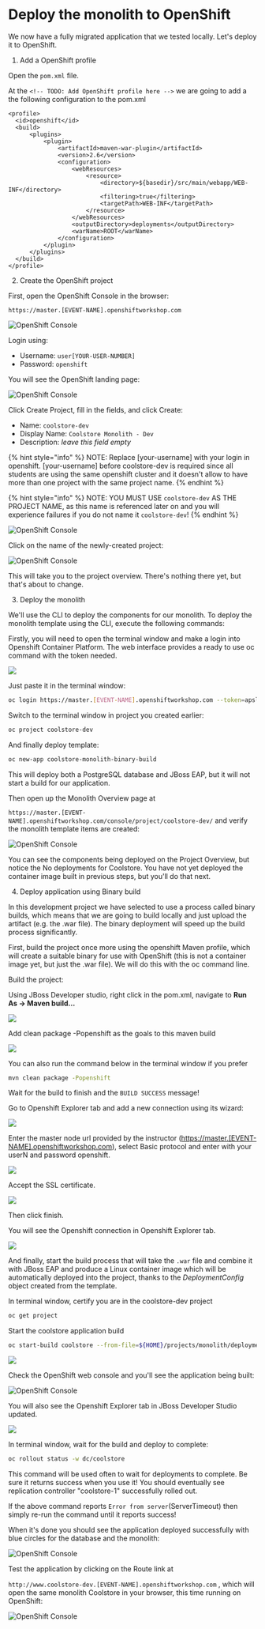 # Deploy the monolith to OpenShift

We now have a fully migrated application that we tested locally. Let's deploy it to OpenShift.

1. Add a OpenShift profile

Open the `pom.xml` file.

At the `<!-- TODO: Add OpenShift profile here -->` we are going to add a the following configuration to the pom.xml

```markup
<profile>
  <id>openshift</id>
  <build>
      <plugins>
          <plugin>
              <artifactId>maven-war-plugin</artifactId>
              <version>2.6</version>
              <configuration>
                  <webResources>
                      <resource>
                          <directory>${basedir}/src/main/webapp/WEB-INF</directory>
                          <filtering>true</filtering>
                          <targetPath>WEB-INF</targetPath>
                      </resource>
                  </webResources>
                  <outputDirectory>deployments</outputDirectory>
                  <warName>ROOT</warName>
              </configuration>
          </plugin>
      </plugins>
  </build>
</profile>
```

2. Create the OpenShift project

First, open the OpenShift Console in the browser:

`https://master.[EVENT-NAME].openshiftworkshop.com`

![OpenShift Console](https://lh6.googleusercontent.com/adRMjMULPLSoIb1GcqdIhMmcTYURlU5AASF74_8YhhVgOu0t4FQXNhR4kE8Al6Rf_rRg844CO_Hkv_18hR2dvvh5cW17_iUbSd72NllEBl6tgIdFOFtWzyP5AjRYBqP4sludY70R)

Login using:

* Username: `user[YOUR-USER-NUMBER]`
* Password: `openshift`

You will see the OpenShift landing page:

![OpenShift Console](https://lh4.googleusercontent.com/zPgMUrk7SEe4siVLZiiAKBjzxIdZzJeFPlrmAgptLLejQkTifuIIXJ4s5pGac5bgThr_0wXYF12haCAQ_fIGhm6DCzbxgMjAeClr9YjA57BDCcRmYGl53ipFKGY1v_mFl2DmOo6M)

Click Create Project, fill in the fields, and click Create:

* Name: `coolstore-dev`
* Display Name: `Coolstore Monolith - Dev`
* Description: _leave this field empty_

{% hint style="info" %}
NOTE: Replace \[your-username\] with your login in openshift. \[your-username\] before coolstore-dev is required since all students are using the same openshift cluster and it doesn't allow to have more than one project with the same project name.
{% endhint %}

{% hint style="info" %}
NOTE: YOU MUST USE `coolstore-dev` AS THE PROJECT NAME, as this name is referenced later on and you will experience failures if you do not name it `coolstore-dev`!
{% endhint %}

![OpenShift Console](https://lh4.googleusercontent.com/2XYgas85vGlCgOi9RRHnpHwSddE6g5q-a1PxxhxHZHo8Ipt0B8iDK3F5xs8x8iVXOsvRBbRDCl-OvtNAFGNN2M0IKrbjN11O5y2mJE8t1nfCk_tsP4W863we1gCueBanbJFBR3hl)

Click on the name of the newly-created project:

![OpenShift Console](https://lh3.googleusercontent.com/sKgjYzFDDKt7y_yEqGT-vjcgsCaWyZvu5OvMbvWUqPoicR2hfVL57nt-ARBBGqrA22Q5eBqNPVlI0jygpS6flWrbxXOUIaxkUgrFUJLru3VoNCEbwUtZ20KbA_Own3KellSv4JrP)

This will take you to the project overview. There's nothing there yet, but that's about to change.

3. Deploy the monolith

We'll use the CLI to deploy the components for our monolith. To deploy the monolith template using the CLI, execute the following commands:

Firstly, you will need to open the terminal window and make a login into Openshift Container Platform. The web interface provides a ready to use oc command with the token needed.

![](https://lh6.googleusercontent.com/ka14YTWqsxGnbVNVc4x8f2-79Md4pppNCzTDaL0A0nrYHEQBBwz-v8L4_yiYW2r4yaWxXsfB9RhFXNc2gPw98llQgM42l4HCWlzOSKsljCvA2mE3iCrpN1wzmuGMbNUIiQXE1bnB)

Just paste it in the terminal window:

```bash
oc login https://master.[EVENT-NAME].openshiftworkshop.com --token=apslfkwikdk
```

Switch to the terminal window in project you created earlier:

```bash
oc project coolstore-dev
```

And finally deploy template:

```bash
oc new-app coolstore-monolith-binary-build
```

This will deploy both a PostgreSQL database and JBoss EAP, but it will not start a build for our application.

Then open up the Monolith Overview page at

`https://master.[EVENT-NAME].openshiftworkshop.com/console/project/coolstore-dev/` and verify the monolith template items are created:

![OpenShift Console](https://lh5.googleusercontent.com/a-nlzEUCDZ7NH1lgi7-eGl14_VE3q5Bxx15u0H3LK0tJJyZp6lYt0gNJKxiVUMc7PLGJigBnpaNw9c1TDjyXF-j6QhLV01xjg7Q3bnA4gGCgkzn7x5Q00zLQv1uFyowlt9woI5o4)

You can see the components being deployed on the Project Overview, but notice the No deployments for Coolstore. You have not yet deployed the container image built in previous steps, but you'll do that next.

4. Deploy application using Binary build

In this development project we have selected to use a process called binary builds, which means that we are going to build locally and just upload the artifact \(e.g. the .war file\). The binary deployment will speed up the build process significantly.

First, build the project once more using the openshift Maven profile, which will create a suitable binary for use with OpenShift \(this is not a container image yet, but just the .war file\). We will do this with the oc command line.

Build the project:

Using JBoss Developer studio, right click in the pom.xml, navigate to **Run As → Maven build…**  
  


![](https://lh3.googleusercontent.com/YBzKnjhgFNHRAEVEWnnH_8gFv3XcGgmvT322FXSZHt_DXRA177MXC-6pIZvXOJleJ-UpWFuxcHRUtQqFm2GFp6I_7fO--f_kb9bvNrRZj5W2bVKQ74b-qHnokSQCakcCI1bLoOUd)

Add clean package -Popenshift as the goals to this maven build

![](https://lh6.googleusercontent.com/KQoBMMUAzRBNwKFAol1dTxDDzZzSncsH2LphRnyXioL9QZJv3sSTEiohKoJAP09vnF-aX5tY4bZYy-bETlkRSCQY3tSv0r52fxgH69jSwps3BF3CgaMuT4sNsWG5fCdZPwoQme0v)

You can also run the command below in the terminal window if you prefer

```bash
mvn clean package -Popenshift
```

Wait for the build to finish and the `BUILD SUCCESS` message!

Go to Openshift Explorer tab and add a new connection using its wizard:

![](https://lh5.googleusercontent.com/btYqANIenDwLElY9OX_Yz54pK0qyHIDVCDzMmJ2GhoneDT5Y7SJWhnLMgnlFd2kvUd4kAQN4lXNAF9qJ-ybNl_Tn_3kZbyu9muV_EgxrbzD3R0dEUyrJ8sRmdWspU5tmWMxSc9Qg)

Enter the master node url provided by the instructor \([https://master.\[EVENT-NAME\].openshiftworkshop.com](about:blank)\), select Basic protocol and enter with your userN and password openshift.

![](https://lh4.googleusercontent.com/amAHzzCcVOpGB4_ffU2mgpYMBuBQG9PAnZDjNJwXoRW2aY0b9gCMOBXrrF0kf7QfWA5BUzuQo5CLCgHb45HI4fwD6uITERrWbQSZBhEu_Gr_EKqBG5HjNPZbx3An4yCppIfG0McQ)

Accept the SSL certificate.

![](https://lh5.googleusercontent.com/CE3kXnGj8PDeqCpmxTBR0G8zugsdzC9eWDoMEW30E33mN8dIDDi9CFNbeF4MrTW1qp4sWd__axY4Wf4YmPhoJTS_UIPjI3SIAkzM4pxYwZXNnemVehrKDbfbk-DXXNK5zDQ0XgAE)

Then click finish.

You will see the Openshift connection in Openshift Explorer tab.

![](https://lh3.googleusercontent.com/dHj9xaCgij3OgtG4bGiWm8EWVzGPqltv6IiV9We1x-Am5TGP5tSQTBeAaj_FdzjuqKjmvZpVir_BSiDpZMkXVCjKuNTSD28Y-Bsso5Lc7slOm0GHnFI3HfVb4b6Z3x_So1cwa4vt)

And finally, start the build process that will take the `.war` file and combine it with JBoss EAP and produce a Linux container image which will be automatically deployed into the project, thanks to the _DeploymentConfig_ object created from the template.

In terminal window, certify you are in the coolstore-dev project

```bash
oc get project
```

Start the coolstore application build

```bash
oc start-build coolstore --from-file=${HOME}/projects/monolith/deployments/ROOT.war
```

![](https://lh6.googleusercontent.com/lMUUPe8HEefSL8W9LPk3d0k9t60Rn3arMYxeHEqCqKI7kxPOkfbZ6OjMU0neZsRiZaNqsygRFk0JiTnTubODqNFybqoiPYCn8fPbyNPW2Sdz_OYxhQUvYgUVYJtjXohxE_BKG4Wo)

Check the OpenShift web console and you'll see the application being built:

![OpenShift Console](https://lh5.googleusercontent.com/1oYV54VqF6du_BIU1-EM25RP0wAGobb7e_47NTz0EmsXAK7CFLyAbPkPe1QXVfpznwcaqso6_BWcId6djHX2IkVHmcz1j7n40AGqgFdqOp43ozEHL_8RN9uGpy5PuONohgWVcGQG)

You will also see the Openshift Explorer tab in JBoss Developer Studio updated.

![](https://lh4.googleusercontent.com/qZE8TGeqvWBrWqtGVjHtYr05GGHXHu6mUzZckVGCqBraslkgxESdHR5Jq2Bh1gi6UGFJJFP2yMyI-nhucFf8pYmXYrrfNc2o3inQLOXDWRkKAiISv-0J4FV16mpugOftiuZlxRhH)

In terminal window, wait for the build and deploy to complete:

```bash
oc rollout status -w dc/coolstore
```

This command will be used often to wait for deployments to complete. Be sure it returns success when you use it! You should eventually see replication controller "coolstore-1" successfully rolled out.

If the above command reports `Error from server`\(ServerTimeout\) then simply re-run the command until it reports success!

When it's done you should see the application deployed successfully with blue circles for the database and the monolith:

![OpenShift Console](https://lh3.googleusercontent.com/qeJj3G-Ae_gato3Un3NYgz6n71cb05Cjr2px9cRzGwxfcUMJXKI_EWHzg82Dm9hbO_hFEqWYq3Lqq7vXwtZr0e1LCWjZqc9ZPlf3SjQBpZfQEQBlCkoSHWT1otezDLsPXqwQLozw)

Test the application by clicking on the Route link at

`http://www.coolstore-dev.[EVENT-NAME].openshiftworkshop.com` , which will open the same monolith Coolstore in your browser, this time running on OpenShift:

![OpenShift Console](https://lh4.googleusercontent.com/l1yoAXLaHqQ9fj08CIipI1kZvmXrkqwltW0hwwDUk7gzLM42e0n8FjEKq4mDYlW5cvZsMJkZ8vBXlxM2P6dwLqrzG68yjj8ZuAHv9LuBS1e-f_qvdJwm9rOBFyFJyOQanLUnc8z2)




